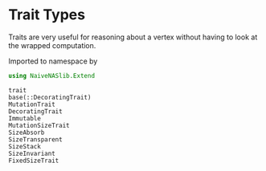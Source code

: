 # Trait Types

Traits are very useful for reasoning about a vertex without having to look at the wrapped computation.

Imported to namespace by
```julia
using NaiveNASlib.Extend
```

```@docs
trait
base(::DecoratingTrait)
MutationTrait
DecoratingTrait
Immutable
MutationSizeTrait
SizeAbsorb
SizeTransparent
SizeStack
SizeInvariant
FixedSizeTrait
```
